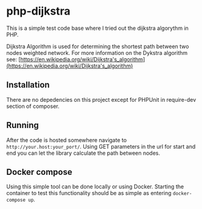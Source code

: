 # php-dijkstra
This is a simple test code base where I tried out the dijkstra algorythm in PHP.

Dijkstra Algorithm is used for determining the shortest path between two nodes weighted network. For more information on the Dykstra algorithm see: [https://en.wikipedia.org/wiki/Dijkstra's_algorithm](https://en.wikipedia.org/wiki/Dijkstra's_algorithm)

Installation
------------
There are no depedencies on this project except for PHPUnit in require-dev section of composer.

Running
-------
After the code is hosted somewhere navigate to `http://your.host:your_port/`. Using GET parameters in the url for start and end you can let the library calculate the path between nodes.

Docker compose
--------------
Using this simple tool can be done locally or using Docker. Starting the container to test this functionality should be as simple as entering `docker-compose up`.
